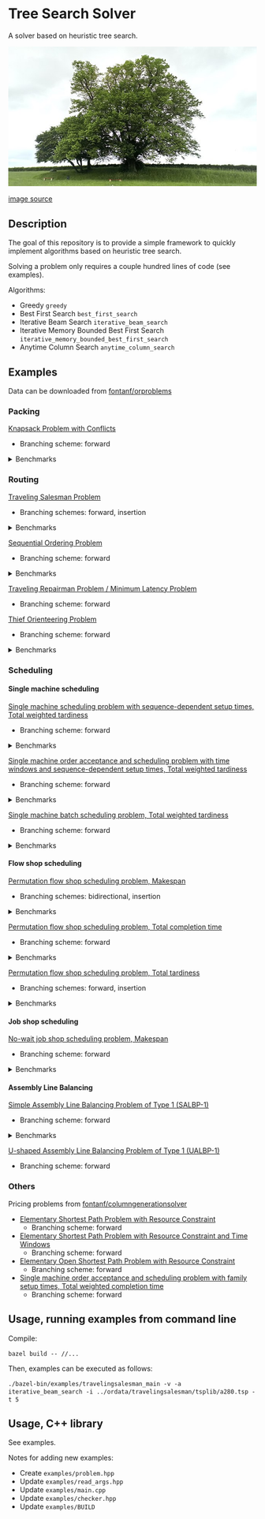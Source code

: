 # Tree Search Solver

A solver based on heuristic tree search.

![treesearch](img/treesearch.jpg?raw=true "treesearch")

[image source](https://commons.wikimedia.org/wiki/File:Saint-L%C3%A9ger-l%C3%A8s-Domart,arbre_de_la_croix_Notre-Dame_14.jpg)

## Description

The goal of this repository is to provide a simple framework to quickly implement algorithms based on heuristic tree search.

Solving a problem only requires a couple hundred lines of code (see examples).

Algorithms:
* Greedy `greedy`
* Best First Search `best_first_search`
* Iterative Beam Search `iterative_beam_search`
* Iterative Memory Bounded Best First Search `iterative_memory_bounded_best_first_search`
* Anytime Column Search `anytime_column_search`

## Examples

Data can be downloaded from [fontanf/orproblems](https://github.com/fontanf/orproblems)

### Packing

[Knapsack Problem with Conflicts](examples/knapsackwithconflicts.hpp)

* Branching scheme: forward

<details><summary>Benchmarks</summary>
<p>

* Benchmarks:
  * `python3 ../optimizationtools/optimizationtools/bench_run.py --main ./bazel-bin/examples/knapsackwithconflicts_main --csv ../ordata/knapsackwithconflicts/data.csv -l knsapsackwithconflicts -a iterative_beam_search -t 60`
  * `python3 ../optimizationtools/optimizationtools/bench_process.py --csv ../ordata/knapsackwithconflicts/data.csv -l knsapsackwithconflicts -b heuristiclong -t 62`

</p>
</details>

### Routing

[Traveling Salesman Problem](examples/travelingsalesman.hpp)

* Branching schemes: forward, insertion

<details><summary>Benchmarks</summary>
<p>

* Benchmarks:
  * `python3 ../optimizationtools/optimizationtools/bench_run.py --main ./bazel-bin/examples/travelingsalesman_main --csv ../ordata/travelingsalesman/data.csv -l travelingsalesman -f "'pla85900.tsp' not in row['Path']" -a "iterative_beam_search" -t 60`
  * `python3 ../optimizationtools/optimizationtools/bench_process.py --csv ../ordata/travelingsalesman/data.csv -l travelingsalesman -f "'pla85900.tsp' not in row['Path']" -b heuristiclong -t 62`

</p>
</details>

[Sequential Ordering Problem](examples/sequentialordering.hpp)

* Branching scheme: forward

<details><summary>Benchmarks</summary>
<p>

* Benchmarks:
  * `python3 ../optimizationtools/optimizationtools/bench_run.py --main ./bazel-bin/examples/sequentialordering_main --csv ../ordata/sequentialordering/data.csv -l sequentialordering -f "row['Dataset'] == 'soplib'" -a "iterative_beam_search" -t 600`
  * `python3 ../optimizationtools/optimizationtools/bench_process.py --csv ../ordata/sequentialordering/data.csv -l sequentialordering -f "row['Dataset'] == 'soplib'" -b heuristiclong -t 602`

</p>
</details>

[Traveling Repairman Problem / Minimum Latency Problem](examples/travelingrepairman.hpp)

* Branching scheme: forward

[Thief Orienteering Problem](examples/thieforienteering.hpp)

* Branching scheme: forward

<details><summary>Benchmarks</summary>
<p>

* Benchmarks:
  * `python3 ../optimizationtools/optimizationtools/bench_run.py --main ./bazel-bin/examples/thieforienteering_main --csv ../ordata/thieforienteering/data.csv -l thieforienteering -a "iterative_beam_search" --timelimitfield "Time limit"`
  * `python3 ../optimizationtools/optimizationtools/bench_process.py --csv ../ordata/thieforienteering/data.csv -l thieforienteering -b heuristiclong -t 1003`

</p>
</details>

### Scheduling

#### Single machine scheduling

[Single machine scheduling problem with sequence-dependent setup times, Total weighted tardiness](examples/schedulingwithsdsttwt.hpp)

* Branching scheme: forward

<details><summary>Benchmarks</summary>
<p>

* Benchmarks:
  * `python3 ../optimizationtools/optimizationtools/bench_run.py --main ./bazel-bin/examples/schedulingwithsdsttwt_main --csv ../ordata/schedulingwithsdsttwt/data.csv -l schedulingwithsdsttwt -a "iterative_beam_search" -t 30`
  * `python3 ../optimizationtools/optimizationtools/bench_process.py --csv ../ordata/schedulingwithsdsttwt/data.csv -l schedulingwithsdsttwt -b heuristiclong -t 31`

</p>
</details>

[Single machine order acceptance and scheduling problem with time windows and sequence-dependent setup times, Total weighted tardiness](examples/orderacceptanceandscheduling.hpp)

* Branching scheme: forward

<details><summary>Benchmarks</summary>
<p>

* Benchmarks:
  * `python3 ../optimizationtools/optimizationtools/bench_run.py --main ./bazel-bin/examples/orderacceptanceandscheduling_main --csv ../ordata/orderacceptanceandscheduling/data.csv -l orderacceptanceandscheduling -t 60`
  * `python3 ../optimizationtools/optimizationtools/bench_process.py --csv ../ordata/orderacceptanceandscheduling/data.csv -l orderacceptanceandscheduling -b heuristiclong -t 61`

</p>
</details>

[Single machine batch scheduling problem, Total weighted tardiness](examples/batchschedulingtotalweightedtardiness.hpp)

* Branching scheme: forward

<details><summary>Benchmarks</summary>
<p>

* Benchmarks:
  * `python3 ../optimizationtools/optimizationtools/bench_run.py --main ./bazel-bin/examples/orderacceptanceandscheduling_main --csv ../ordata/orderacceptanceandscheduling/data.csv -f "row['Dataset'] == 'cesaret2012'" -l orderacceptanceandscheduling -a "iterative_beam_search" -t 10`
  * `python3 ../optimizationtools/optimizationtools/bench_process.py --csv ../ordata/orderacceptanceandscheduling/data.csv -f "row['Dataset'] == 'cesaret2012'" -l orderacceptanceandscheduling -b heuristiclong -t 11`

</p>
</details>

#### Flow shop scheduling

[Permutation flow shop scheduling problem, Makespan](examples/permutationflowshopschedulingmakespan.hpp)

* Branching schemes: bidirectional, insertion

<details><summary>Benchmarks</summary>
<p>

```shell
DATE=$(date '+%Y-%m-%d--%H-%M-%S') && python3 ../optimizationtools/optimizationtools/bench_run.py --main ./bazel-bin/examples/permutationflowshopschedulingmakespan_main --csv ../ordata/flowshopscheduling/data_permutationflowshopschedulingmakespan.csv -l "${DATE}_permutationflowshopschedulingmakespan" --timelimitfield "Time limit"
python3 ../optimizationtools/optimizationtools/bench_process.py --csv ../ordata/flowshopscheduling/data_permutationflowshopschedulingmakespan.csv -l "${DATE}_permutationflowshopschedulingmakespan" -b heuristiclong -t 500
```

</p>
</details>

[Permutation flow shop scheduling problem, Total completion time](examples/permutationflowshopschedulingtct.hpp)

* Branching scheme: forward

<details><summary>Benchmarks</summary>
<p>

```shell
DATE=$(date '+%Y-%m-%d--%H-%M-%S') && python3 ../optimizationtools/optimizationtools/bench_run.py --main ./bazel-bin/examples/permutationflowshopschedulingtct_main --csv ../ordata/flowshopscheduling/data_permutationflowshopschedulingtct.csv -l "${DATE}_permutationflowshopschedulingtct" --timelimitfield "Time limit"
python3 ../optimizationtools/optimizationtools/bench_process.py --csv ../ordata/flowshopscheduling/data_permutationflowshopschedulingtct.csv -l "${DATE}_permutationflowshopschedulingtct" -b heuristiclong -t 500
```

![permutationflowshopschedulingtct](img/permutationflowshopschedulingtct.png?raw=true "permutationflowshopschedulingtct")

</p>
</details>

[Permutation flow shop scheduling problem, Total tardiness](examples/permutationflowshopschedulingtt.hpp)

* Branching schemes: forward, insertion

<details><summary>Benchmarks</summary>
<p>

* Benchmarks:
  * `python3 ../optimizationtools/optimizationtools/bench_run.py --main ./bazel-bin/examples/permutationflowshopschedulingtt_main --csv ../ordata/permutationflowshopscheduling/data_totaltardiness.csv -l permutationflowshopschedulingtt -a "iterative_beam_search" --timelimitfield "Time limit"`
  * `python3 ../optimizationtools/optimizationtools/bench_process.py --csv ../ordata/permutationflowshopscheduling/data_totaltardiness.csv -l permutationflowshopschedulingtt -b heuristiclong -t 500`

</p>
</details>

#### Job shop scheduling

[No-wait job shop scheduling problem, Makespan](examples/nowaitjobshopschedulingmakespan.hpp)

* Branching scheme: forward

<details><summary>Benchmarks</summary>
<p>

* Benchmarks:
  * `python3 ../optimizationtools/optimizationtools/bench_run.py --main ./bazel-bin/examples/nowaitjobshopschedulingmakespan_main --csv ../ordata/jobshopscheduling/data_nowait.csv -l nowaitjobshopschedulingmakespan --timelimit "1000"`
  * `python3 ../optimizationtools/optimizationtools/bench_process.py --csv ../ordata/jobshopscheduling/data_nowait.csv -l nowaitjobshopschedulingmakespan -b heuristiclong -t 1010`

</p>
</details>

#### Assembly Line Balancing

[Simple Assembly Line Balancing Problem of Type 1 (SALBP-1)](examples/simpleassemblylinebalancing1.hpp)

* Branching scheme: forward

<details><summary>Benchmarks</summary>
<p>

```shell
DATE=$(date '+%Y-%m-%d--%H-%M-%S') && python3 ../optimizationtools/optimizationtools/bench_run.py --main ./bazel-bin/examples/simpleassemblylinebalancing1_main --csv ../ordata/simpleassemblylinebalancing1/data.csv -f "row['Dataset'] == 'otto2013_small'" -l "${DATE}_simpleassemblylinebalancing1_small" -t 60
python3 ../optimizationtools/optimizationtools/bench_process.py --csv ../ordata/simpleassemblylinebalancing1/data.csv -f "row['Dataset'] == 'otto2013_small'" -l "${DATE}_simpleassemblylinebalancing1_small" -b heuristiclong -t 61
DATE=$(date '+%Y-%m-%d--%H-%M-%S') && python3 ../optimizationtools/optimizationtools/bench_run.py --main ./bazel-bin/examples/simpleassemblylinebalancing1_main --csv ../ordata/simpleassemblylinebalancing1/data.csv -f "row['Dataset'] == 'otto2013_medium'" -l "${DATE}_simpleassemblylinebalancing1_medium" -t 60
python3 ../optimizationtools/optimizationtools/bench_process.py --csv ../ordata/simpleassemblylinebalancing1/data.csv -f "row['Dataset'] == 'otto2013_medium'" -l "${DATE}_simpleassemblylinebalancing1_medium" -b heuristiclong -t 61
DATE=$(date '+%Y-%m-%d--%H-%M-%S') && python3 ../optimizationtools/optimizationtools/bench_run.py --main ./bazel-bin/examples/simpleassemblylinebalancing1_main --csv ../ordata/simpleassemblylinebalancing1/data.csv -f "row['Dataset'] == 'otto2013_large'" -l "${DATE}_simpleassemblylinebalancing1_large" -t 60
python3 ../optimizationtools/optimizationtools/bench_process.py --csv ../ordata/simpleassemblylinebalancing1/data.csv -f "row['Dataset'] == 'otto2013_large'" -l "${DATE}_simpleassemblylinebalancing1_large" -b heuristiclong -t 61
DATE=$(date '+%Y-%m-%d--%H-%M-%S') && python3 ../optimizationtools/optimizationtools/bench_run.py --main ./bazel-bin/examples/simpleassemblylinebalancing1_main --csv ../ordata/simpleassemblylinebalancing1/data.csv -f "row['Dataset'] == 'otto2013_verylarge'" -l "${DATE}_simpleassemblylinebalancing1_verylarge" -t 60
python3 ../optimizationtools/optimizationtools/bench_process.py --csv ../ordata/simpleassemblylinebalancing1/data.csv -f "row['Dataset'] == 'otto2013_verylarge'" -l "${DATE}_simpleassemblylinebalancing1_verylarge" -b heuristiclong -t 61
```

![simpleassemblylinebalancing1](img/simpleassemblylinebalancing1_small.png?raw=true "simpleassemblylinebalancing1")
![simpleassemblylinebalancing1](img/simpleassemblylinebalancing1_medium.png?raw=true "simpleassemblylinebalancing1")
![simpleassemblylinebalancing1](img/simpleassemblylinebalancing1_large.png?raw=true "simpleassemblylinebalancing1")
![simpleassemblylinebalancing1](img/simpleassemblylinebalancing1_verylarge.png?raw=true "simpleassemblylinebalancing1")

</p>
</details>

[U-shaped Assembly Line Balancing Problem of Type 1 (UALBP-1)](examples/ushapedassemblylinebalancing1.hpp)

* Branching scheme: forward

### Others

Pricing problems from [fontanf/columngenerationsolver](https://github.com/fontanf/columngenerationsolver)
* [Elementary Shortest Path Problem with Resource Constraint](https://github.com/fontanf/columngenerationsolver/blob/master/examples/pricingsolver/espprc.hpp)
  * Branching scheme: forward
* [Elementary Shortest Path Problem with Resource Constraint and Time Windows](https://github.com/fontanf/columngenerationsolver/blob/master/examples/pricingsolver/espprctw.hpp)
  * Branching scheme: forward
* [Elementary Open Shortest Path Problem with Resource Constraint](https://github.com/fontanf/columngenerationsolver/blob/master/examples/pricingsolver/eospprc.hpp)
  * Branching scheme: forward
* [Single machine order acceptance and scheduling problem with family setup times, Total weighted completion time](https://github.com/fontanf/columngenerationsolver/blob/master/examples/pricingsolver/oaschedulingwithfamilysetuptimestwct.hpp)
  * Branching scheme: forward

## Usage, running examples from command line

Compile:
```shell
bazel build -- //...
```

Then, examples can be executed as follows:
```shell
./bazel-bin/examples/travelingsalesman_main -v -a iterative_beam_search -i ../ordata/travelingsalesman/tsplib/a280.tsp -t 5
```

## Usage, C++ library

See examples.


Notes for adding new examples:
* Create `examples/problem.hpp`
* Update `examples/read_args.hpp`
* Update `examples/main.cpp`
* Update `examples/checker.hpp`
* Update `examples/BUILD`

